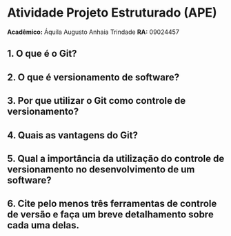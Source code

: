 # Atividade Projeto Estruturado (APE)

**Acadêmico:** Áquila Augusto Anhaia Trindade
**RA:** 09024457

## 1. O que é o Git?

## 2. O que é versionamento de software?

## 3. Por que utilizar o Git como controle de versionamento?

## 4. Quais as vantagens do Git?

## 5. Qual a importância da utilização do controle de versionamento no desenvolvimento de um software?

## 6. Cite pelo menos três ferramentas de controle de versão e faça um breve detalhamento sobre cada uma delas.
